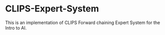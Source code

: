 # CLIPS-Expert-System
 This is an implementation of CLIPS Forward chaining Expert System for the Intro to AI.
